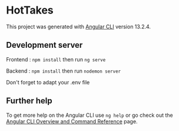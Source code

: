 # HotTakes

This project was generated with [Angular CLI](https://github.com/angular/angular-cli) version 13.2.4.

## Development server
Frontend : `npm install` then run `ng serve` 

Backend : `npm install` then run `nodemon server`

Don't forget to adapt your .env file 

## Further help

To get more help on the Angular CLI use `ng help` or go check out the [Angular CLI Overview and Command Reference](https://angular.io/cli) page.
